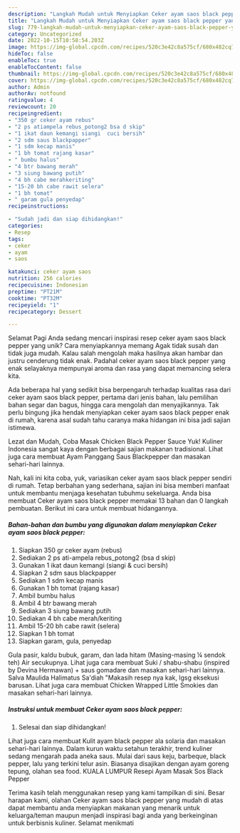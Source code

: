 ```yaml
---
description: "Langkah Mudah untuk Menyiapkan Ceker ayam saos black pepper yang Lezat, Sempurna"
title: "Langkah Mudah untuk Menyiapkan Ceker ayam saos black pepper yang Lezat, Sempurna"
slug: 779-langkah-mudah-untuk-menyiapkan-ceker-ayam-saos-black-pepper-yang-lezat-sempurna
category: Uncategorized
date: 2022-10-15T10:58:54.203Z
image: https://img-global.cpcdn.com/recipes/520c3e42c8a575cf/680x482cq70/ceker-ayam-saos-black-pepper-foto-resep-utama.jpg
hideToc: false
enableToc: true
enableTocContent: false
thumbnail: https://img-global.cpcdn.com/recipes/520c3e42c8a575cf/680x482cq70/ceker-ayam-saos-black-pepper-foto-resep-utama.jpg
cover: https://img-global.cpcdn.com/recipes/520c3e42c8a575cf/680x482cq70/ceker-ayam-saos-black-pepper-foto-resep-utama.jpg
author: Admin
authorAv: notfound
ratingvalue: 4
reviewcount: 20
recipeingredient:
- "350 gr ceker ayam rebus"
- "2 ps atiampela rebus_potong2 bsa d skip"
- "1 ikat daun kemangi siangi  cuci bersih"
- "2 sdm saus blackpapper"
- "1 sdm kecap manis"
- "1 bh tomat rajang kasar"
- " bumbu halus"
- "4 btr bawang merah"
- "3 siung bawang putih"
- "4 bh cabe merahkeriting"
- "15-20 bh cabe rawit selera"
- "1 bh tomat"
- " garam gula penyedap"
recipeinstructions:

- "Sudah jadi dan siap dihidangkan!"
categories:
- Resep
tags:
- ceker
- ayam
- saos

katakunci: ceker ayam saos 
nutrition: 256 calories
recipecuisine: Indonesian
preptime: "PT21M"
cooktime: "PT32M"
recipeyield: "1"
recipecategory: Dessert

---
```



Selamat Pagi Anda sedang mencari inspirasi resep ceker ayam saos black pepper yang unik? Cara menyiapkannya memang Agak tidak susah dan tidak juga mudah. Kalau salah mengolah maka hasilnya akan hambar dan justru cenderung tidak enak. Padahal ceker ayam saos black pepper yang enak selayaknya mempunyai aroma dan rasa yang dapat memancing selera kita.


Ada beberapa hal yang sedikit bisa berpengaruh terhadap kualitas rasa dari ceker ayam saos black pepper, pertama dari jenis bahan, lalu pemilihan bahan segar dan bagus, hingga cara mengolah dan menyajikannya. Tak perlu bingung jika hendak menyiapkan ceker ayam saos black pepper enak di rumah, karena asal sudah tahu caranya maka hidangan ini bisa jadi sajian istimewa.

Lezat dan Mudah, Coba Masak Chicken Black Pepper Sauce Yuk! Kuliner Indonesia sangat kaya dengan berbagai sajian makanan tradisional. Lihat juga cara membuat Ayam Panggang Saus Blackpepper dan masakan sehari-hari lainnya.


Nah, kali ini kita coba, yuk, variasikan ceker ayam saos black pepper sendiri di rumah. Tetap berbahan yang sederhana, sajian ini bisa memberi manfaat untuk membantu menjaga kesehatan tubuhmu sekeluarga. Anda bisa membuat Ceker ayam saos black pepper memakai 13 bahan dan 0 langkah pembuatan. Berikut ini cara untuk membuat hidangannya.

<!--inarticleads1-->

##### Bahan-bahan dan bumbu yang digunakan dalam menyiapkan Ceker ayam saos black pepper:

1. Siapkan 350 gr ceker ayam (rebus)
1. Sediakan 2 ps ati-ampela rebus_potong2 (bsa d skip)
1. Gunakan 1 ikat daun kemangi (siangi &amp; cuci bersih)
1. Siapkan 2 sdm saus blackpapper
1. Sediakan 1 sdm kecap manis
1. Gunakan 1 bh tomat (rajang kasar)
1. Ambil  bumbu halus
1. Ambil 4 btr bawang merah
1. Sediakan 3 siung bawang putih
1. Sediakan 4 bh cabe merah/keriting
1. Ambil 15-20 bh cabe rawit (selera)
1. Siapkan 1 bh tomat
1. Siapkan  garam, gula, penyedap


Gula pasir, kaldu bubuk, garam, dan lada hitam (Masing-masing ¼ sendok teh) Air secukupnya. Lihat juga cara membuat Suki / shabu-shabu (inspired by Devina Hermawan) + saus gomadare dan masakan sehari-hari lainnya. Salva Maulida Halimatus Sa&#39;diah &#34;Makasih resep nya kak, lgsg eksekusi barusan. Lihat juga cara membuat Chicken Wrapped Little Smokies dan masakan sehari-hari lainnya. 

<!--inarticleads2-->

##### Instruksi untuk membuat Ceker ayam saos black pepper:


1. Selesai dan siap dihidangkan!

Lihat juga cara membuat Kulit ayam black pepper ala solaria dan masakan sehari-hari lainnya. Dalam kurun waktu setahun terakhir, trend kuliner sedang mengarah pada aneka saus. Mulai dari saus keju, barbeque, black pepper, lalu yang terkini telur asin. Biasanya disajikan dengan ayam goreng tepung, olahan sea food. KUALA LUMPUR Resepi Ayam Masak Sos Black Pepper 

Terima kasih telah menggunakan resep yang kami tampilkan di sini. Besar harapan kami, olahan Ceker ayam saos black pepper yang mudah di atas dapat membantu anda menyiapkan makanan yang menarik untuk keluarga/teman maupun menjadi inspirasi bagi anda yang berkeinginan untuk berbisnis kuliner. Selamat menikmati
